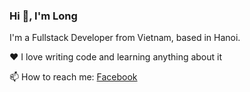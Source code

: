 ### Hi 👋, I'm Long

I'm a Fullstack Developer from Vietnam, based in Hanoi.

❤️ I love writing code and learning anything about it

📫 How to reach me: [Facebook](https://www.facebook.com/18.of.August/)

<!--
**longvtph18869/longvtph18869** is a ✨ _special_ ✨ repository because its `README.md` (this file) appears on your GitHub profile.

